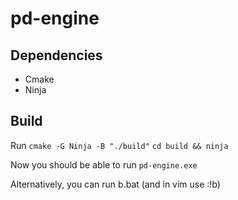 # pd-engine

## Dependencies
* Cmake
* Ninja

## Build

Run
`cmake -G Ninja -B "./build"`
`cd build && ninja`

Now you should be able to run `pd-engine.exe`

Alternatively, you can run b.bat (and in vim use :!b)
